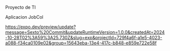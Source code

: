 Proyecto de TI

Aplicacion JobCol

https://expo.dev/preview/update?message=Sexto%20Commit&updateRuntimeVersion=1.0.0&createdAt=2024-10-28T02%3A59%3A25.730Z&slug=exp&projectId=729f4a6f-a1e5-4023-a088-f34ca0109e02&group=15643eba-13e4-417c-b848-e859e722e58f

